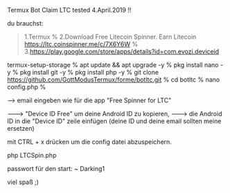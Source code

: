 Termux Bot Claim LTC 
tested 4.April.2019 !!

du brauchst:

> 1.Termux
%
> 2.Download Free Litecoin Spinner. Earn Litecoin https://ltc.coinspinner.me/c/7X6Y6W
%
> 3.https://play.google.com/store/apps/details?id=com.evozi.deviceid


termux-setup-storage
%
apt update && apt upgrade -y
%
pkg install nano -y
%
pkg install git -y
%
pkg install php -y
%
git clone https://github.com/GottModusTermux/forme/botltc.git
%
cd botltc
%
nano config.php
%

--> email eingeben wie für die app "Free Spinner for LTC"

---> "Device ID Free" um deine Android ID zu kopieren,
---> die Android ID in die "Device ID" zeile einfügen
(deine ID und deine email sollten meine ersetzen)

mit CTRL + x drücken um die config datei abzuspeichern.

php LTCSpin.php

passwort für den start:
  ~ Darking1
  
  viel spaß ;)
